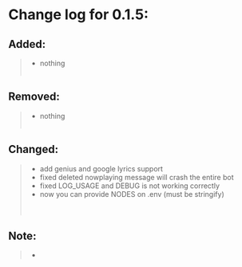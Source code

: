 # Change log for 0.1.5:
## Added:
> - nothing
    <br>
    <br>

## Removed:
> - nothing
    <br>
    <br>

## Changed:
> - add genius and google lyrics support
> - fixed deleted nowplaying message will crash the entire bot
> - fixed LOG_USAGE and DEBUG is not working correctly
> - now you can provide NODES on .env (must be stringify)
    <br>
    <br>
    <br>


## Note:
> - 